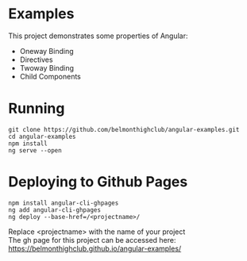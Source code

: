 # Examples

This project demonstrates some properties of Angular:
* Oneway Binding
* Directives
* Twoway Binding
* Child Components

# Running

```
git clone https://github.com/belmonthighclub/angular-examples.git
cd angular-examples
npm install
ng serve --open
```

# Deploying to Github Pages
```
npm install angular-cli-ghpages
ng add angular-cli-ghpages
ng deploy --base-href=/<projectname>/
```
Replace \<projectname\> with the name of your project \
The gh page for this project can be accessed here: https://belmonthighclub.github.io/angular-examples/

